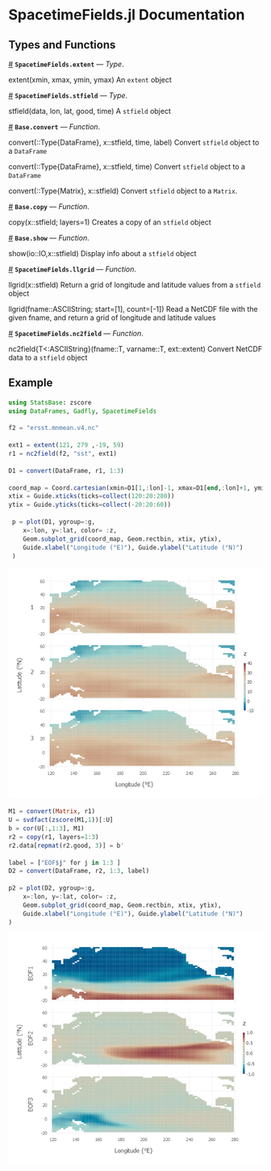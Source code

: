 
<a id='SpacetimeFields.jl-Documentation-1'></a>

# SpacetimeFields.jl Documentation


<a id='Types-and-Functions-1'></a>

## Types and Functions

<a id='SpacetimeFields.extent' href='#SpacetimeFields.extent'>#</a>
**`SpacetimeFields.extent`** &mdash; *Type*.



extent(xmin, xmax, ymin, ymax) An `extent` object

<a id='SpacetimeFields.stfield' href='#SpacetimeFields.stfield'>#</a>
**`SpacetimeFields.stfield`** &mdash; *Type*.



stfield(data, lon, lat, good, time) A `stfield` object

<a id='Base.convert' href='#Base.convert'>#</a>
**`Base.convert`** &mdash; *Function*.



convert(::Type{DataFrame}, x::stfield, time, label) Convert `stfield` object to a `DataFrame`

convert(::Type{DataFrame}, x::stfield, time) Convert `stfield` object to a `DataFrame`

convert(::Type{Matrix}, x::stfield) Convert `stfield` object to a `Matrix`.

<a id='Base.copy' href='#Base.copy'>#</a>
**`Base.copy`** &mdash; *Function*.



copy(x::stfield; layers=1) Creates a copy of an `stfield` object

<a id='Base.show' href='#Base.show'>#</a>
**`Base.show`** &mdash; *Function*.



show(io::IO,x::stfield) Display info about a `stfield` object

<a id='SpacetimeFields.llgrid' href='#SpacetimeFields.llgrid'>#</a>
**`SpacetimeFields.llgrid`** &mdash; *Function*.



llgrid(x::stfield) Return a grid of longitude and latitude values from a `stfield` object

llgrid(fname::ASCIIString; start=[1], count=[-1]) Read a NetCDF file with the given fname, and return  a grid of longitude and latitude values 

<a id='SpacetimeFields.nc2field' href='#SpacetimeFields.nc2field'>#</a>
**`SpacetimeFields.nc2field`** &mdash; *Function*.



nc2field{T<:ASCIIString}(fname::T, varname::T, ext::extent) Convert NetCDF data to a `stfield` object


<a id='Example-1'></a>

## Example


```julia
using StatsBase: zscore
using DataFrames, Gadfly, SpacetimeFields

f2 = "ersst.mnmean.v4.nc"

ext1 = extent(121, 279 ,-19, 59)
r1 = nc2field(f2, "sst", ext1)

D1 = convert(DataFrame, r1, 1:3)

coord_map = Coord.cartesian(xmin=D1[1,:lon]-1, xmax=D1[end,:lon]+1, ymin=D1[1,:lat]-1, ymax=D1[end,:lat]+1)
xtix = Guide.xticks(ticks=collect(120:20:280))
ytix = Guide.yticks(ticks=collect(-20:20:60))

 p = plot(D1, ygroup=:g,
    x=:lon, y=:lat, color= :z,
    Geom.subplot_grid(coord_map, Geom.rectbin, xtix, ytix),
    Guide.xlabel("Longitude (°E)"), Guide.ylabel("Latitude (°N)")
 ) 

```


![](fig1.png)


```julia
M1 = convert(Matrix, r1)
U = svdfact(zscore(M1,1))[:U]
b = cor(U[:,1:3], M1)
r2 = copy(r1, layers=1:3)
r2.data[repmat(r2.good, 3)] = b'

label = ["EOF$j" for j in 1:3 ]
D2 = convert(DataFrame, r2, 1:3, label)

p2 = plot(D2, ygroup=:g,
    x=:lon, y=:lat, color= :z,
    Geom.subplot_grid(coord_map, Geom.rectbin, xtix, ytix),
    Guide.xlabel("Longitude (°E)"), Guide.ylabel("Latitude (°N)")
) 

```


![](fig2.png)

